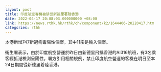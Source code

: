 ```yaml
---
layout: post
title: 印度航空客機被禁從新德里著陸香港
date: 2022-04-17 20:08:03.000000000 +08:00
link: https://news.rthk.hk/rthk/ch/component/k2/1644406-20220417.htm
categories: rthk
---
```


本港新增747新冠病毒陽性個案，其中11宗是輸入個案。

衞生署表示，由於印度航空營運於昨日由新德里飛抵香港的AI316航班，有3名乘客經抵港檢測呈陽性。署方引用相關規例，禁止印度航空營運的客機在明日至本24日期間從新德里着陸香港。
